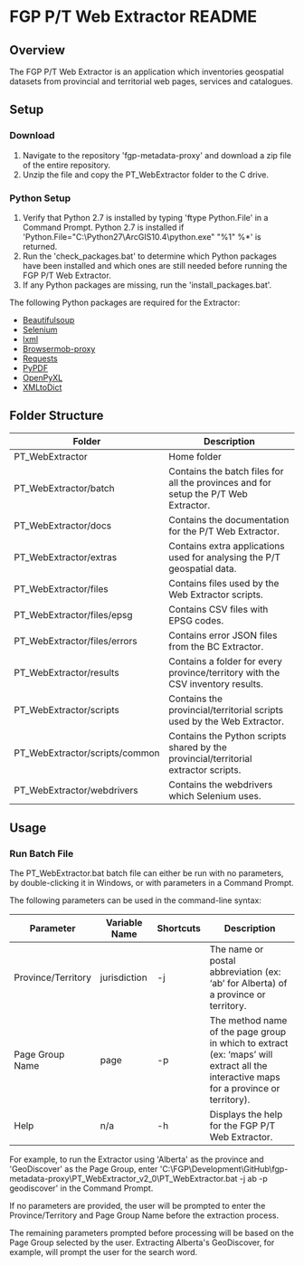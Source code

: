 # FGP P/T Web Extractor README

## Overview

The FGP P/T Web Extractor is an application which inventories geospatial datasets from provincial and territorial web pages, services and catalogues.

## Setup

### Download
1. Navigate to the repository 'fgp-metadata-proxy' and download a zip file of the entire repository.
2. Unzip the file and copy the PT_WebExtractor folder to the C drive.

### Python Setup
1. Verify that Python 2.7 is installed by typing 'ftype Python.File' in a Command Prompt. Python 2.7 is installed if 'Python.File="C:\Python27\ArcGIS10.4\python.exe" "%1" %*' is returned.
2. Run the 'check_packages.bat' to determine which Python packages have been installed and which ones are still needed before running the FGP P/T Web Extractor.
3. If any Python packages are missing, run the 'install_packages.bat'.

The following Python packages are required for the Extractor:
- [Beautifulsoup](https://www.crummy.com/software/BeautifulSoup/)
- [Selenium](https://selenium-python.readthedocs.io/)
- [lxml](https://lxml.de/)
- [Browsermob-proxy](https://browsermob-proxy-py.readthedocs.io/en/stable/)
- [Requests](http://docs.python-requests.org/en/master/)
- [PyPDF](http://pybrary.net/pyPdf/)
- [OpenPyXL](https://openpyxl.readthedocs.io/en/stable/)
- [XMLtoDict](https://github.com/martinblech/xmltodict)

## Folder Structure

| Folder           | Description   |
| ---------------- | ------------- |
| PT_WebExtractor  | Home folder |
| PT_WebExtractor/batch | Contains the batch files for all the provinces and for setup the P/T Web Extractor. |
| PT_WebExtractor/docs | Contains the documentation for the P/T Web Extractor. |
| PT_WebExtractor/extras | Contains extra applications used for analysing the P/T geospatial data. |
| PT_WebExtractor/files | Contains files used by the Web Extractor scripts. |
| PT_WebExtractor/files/epsg | Contains CSV files with EPSG codes. |
| PT_WebExtractor/files/errors | Contains error JSON files from the BC Extractor. |
| PT_WebExtractor/results | Contains a folder for every province/territory with the CSV inventory results. |
| PT_WebExtractor/scripts | Contains the provincial/territorial scripts used by the Web Extractor. |
| PT_WebExtractor/scripts/common | Contains the Python scripts shared by the provincial/territorial extractor scripts. |
| PT_WebExtractor/webdrivers | Contains the webdrivers which Selenium uses. |

## Usage

### Run Batch File

The PT_WebExtractor.bat batch file can either be run with no parameters, by double-clicking it in Windows, or with parameters in a Command Prompt.

The following parameters can be used in the command-line syntax:

| Parameter       | Variable Name | Shortcuts | Description |
| --------------- | ------------- | --------- | ----------- |
| Province/Territory | jurisdiction | -j | The name or postal abbreviation (ex: ‘ab’ for Alberta) of a province or territory. |
| Page Group Name | page | -p | The method name of the page group in which to extract (ex: ‘maps’ will extract all the interactive maps for a province or territory).|
| Help | n/a | -h | Displays the help for the FGP P/T Web Extractor. |

For example, to run the Extractor using 'Alberta' as the province and 'GeoDiscover' as the Page Group, enter 'C:\FGP\Development\GitHub\fgp-metadata-proxy\PT_WebExtractor_v2_0\PT_WebExtractor.bat -j ab -p geodiscover' in the Command Prompt.

If no parameters are provided, the user will be prompted to enter the Province/Territory and Page Group Name before the extraction process.

The remaining parameters prompted before processing will be based on the Page Group selected by the user. Extracting Alberta's GeoDiscover, for example, will prompt the user for the search word.
